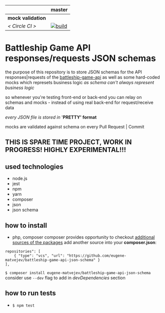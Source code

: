 [circle.ci-master-badge]: https://circleci.com/gh/eugene-matvejev/battleship-game-api-json-schema/tree/master.svg?style=svg
[circle.ci-master-link]: https://circleci.com/gh/eugene-matvejev/battleship-game-api-json-schema/tree/master

|                     | master
|---                  |---
| __mock validation__ |
| _< Circle CI >_     | [![build][circle.ci-master-badge]][circle.ci-master-link]


# Battleship Game API responses/requests JSON schemas
the purpose of this repository is to store JSON schemas for the API responses|requests of the [battleship-game-api](https://github.com/eugene-matvejev/battleship-game-api) as well as some hard-coded mocks which represets business logic _as schema can't always represent business logic_

so whenever you're testing front-end or back-end you can relay on schemas and mocks - instead of using real back-end for request/receive data

_every JSON file is stored in_ '__PRETTY' format__

mocks are validated against schema on every Pull Request | Commit

## THIS IS SPARE TIME PROJECT, WORK IN PROGRESS! HIGHLY EXPERIMENTAL!!!
## used technologies
 * node.js
 * jest
 * npm
 * yarn
 * composer
 * json
 * json schema

## how to install
* php, composer
 composer provides opportunity to checkout [additional sources of the packages](https://getcomposer.org/doc/05-repositories.md#loading-a-package-from-a-vcs-repository)
 add another source into your __composer.json__:
 ```
 repositories": [
     { "type": "vcs", "url": "https://github.com/eugene-matvejev/battleship-game-api-json-schema" }
 ],
 ```
 `$ composer install eugene-matvejev/battleship-game-api-json-schema` consider use `--dev` flag to add in _devDependencies_ section

## how to run tests
 * `$ npm test`
